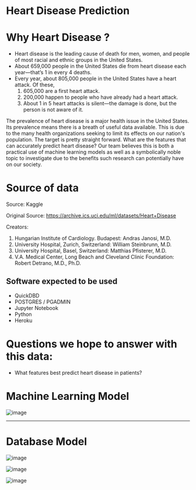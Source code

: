 
# Heart Disease Prediction 

# Why Heart Disease ?
 - Heart disease is the leading cause of death for men, women, and people of most racial and ethnic groups in the United States.
 - About 659,000 people in the United States die from heart disease each year—that’s 1 in every 4 deaths.
 - Every year, about 805,000 people in the United States have a heart attack. 
   Of these,
   1. 605,000 are a first heart attack.
   2. 200,000 happen to people who have already had a heart attack.
   3. About 1 in 5 heart attacks is silent—the damage is done, but the person is not aware of it.
 
 The prevalence of heart disease is a major health issue in the United States.  Its prevalence means there is a breath of useful data
 available.  This is due to the many health organizations seeking to limit its effects on our nation's population.  The target is pretty straight forward.
 What are the features that can accurately predict heart disease?  Our team believes this is both a practical use of machine learning models 
 as well as a symbolically noble topic to investigate due to the benefits such research can potentially have on our society.

# Source of data

Source: Kaggle

Original Source: https://archive.ics.uci.edu/ml/datasets/Heart+Disease

Creators:
1. Hungarian Institute of Cardiology. Budapest: Andras Janosi, M.D.
2. University Hospital, Zurich, Switzerland: William Steinbrunn, M.D.
3. University Hospital, Basel, Switzerland: Matthias Pfisterer, M.D.
4. V.A. Medical Center, Long Beach and Cleveland Clinic Foundation: Robert Detrano, M.D., Ph.D.



## Software expected to be used

* QuickDBD
* POSTGRES / PGADMIN
* Jupyter Notebook
* Python
* Heroku

# Questions we hope to answer with this data: 

- What features best predict heart disease in patients?


# Machine Learning Model

![image](https://user-images.githubusercontent.com/99847046/178033359-39a7cf9f-e0a9-41bc-acef-5ea630665311.png)
_______________________________________________________________________________________________________________

# Database Model
![image](https://user-images.githubusercontent.com/99847046/178179616-894bf1dc-4e09-4e8f-8a35-333de75a9149.png)

![image](https://user-images.githubusercontent.com/99847046/178179883-1fcfb0a6-466b-479f-ab94-c3fe272ad742.png)

![image](https://user-images.githubusercontent.com/99847046/178179915-8604d40b-825f-4527-a375-3f2ffea5db38.png)





